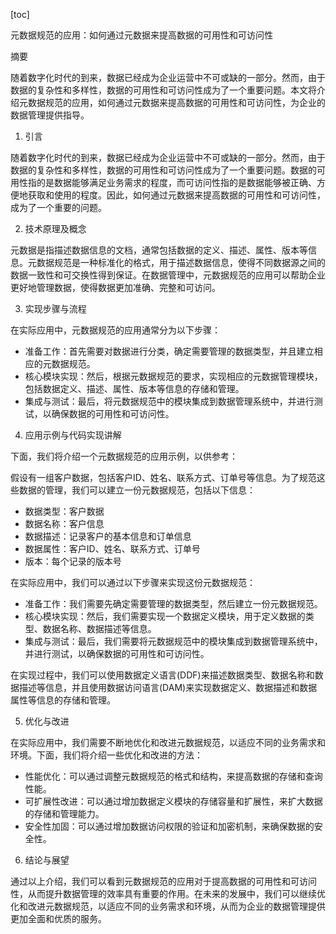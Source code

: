 
[toc]                    
                
                
元数据规范的应用：如何通过元数据来提高数据的可用性和可访问性

摘要

随着数字化时代的到来，数据已经成为企业运营中不可或缺的一部分。然而，由于数据的复杂性和多样性，数据的可用性和可访问性成为了一个重要问题。本文将介绍元数据规范的应用，如何通过元数据来提高数据的可用性和可访问性，为企业的数据管理提供指导。

1. 引言

随着数字化时代的到来，数据已经成为企业运营中不可或缺的一部分。然而，由于数据的复杂性和多样性，数据的可用性和可访问性成为了一个重要问题。数据的可用性指的是数据能够满足业务需求的程度，而可访问性指的是数据能够被正确、方便地获取和使用的程度。因此，如何通过元数据来提高数据的可用性和可访问性，成为了一个重要的问题。

2. 技术原理及概念

元数据是指描述数据信息的文档，通常包括数据的定义、描述、属性、版本等信息。元数据规范是一种标准化的格式，用于描述数据信息，使得不同数据源之间的数据一致性和可交换性得到保证。在数据管理中，元数据规范的应用可以帮助企业更好地管理数据，使得数据更加准确、完整和可访问。

3. 实现步骤与流程

在实际应用中，元数据规范的应用通常分为以下步骤：

- 准备工作：首先需要对数据进行分类，确定需要管理的数据类型，并且建立相应的元数据规范。
- 核心模块实现：然后，根据元数据规范的要求，实现相应的元数据管理模块，包括数据定义、描述、属性、版本等信息的存储和管理。
- 集成与测试：最后，将元数据规范中的模块集成到数据管理系统中，并进行测试，以确保数据的可用性和可访问性。

4. 应用示例与代码实现讲解

下面，我们将介绍一个元数据规范的应用示例，以供参考：

假设有一组客户数据，包括客户ID、姓名、联系方式、订单号等信息。为了规范这些数据的管理，我们可以建立一份元数据规范，包括以下信息：

- 数据类型：客户数据
- 数据名称：客户信息
- 数据描述：记录客户的基本信息和订单信息
- 数据属性：客户ID、姓名、联系方式、订单号
- 版本：每个记录的版本号

在实际应用中，我们可以通过以下步骤来实现这份元数据规范：

- 准备工作：我们需要先确定需要管理的数据类型，然后建立一份元数据规范。
- 核心模块实现：然后，我们需要实现一个数据定义模块，用于定义数据的类型、数据名称、数据描述等信息。
- 集成与测试：最后，我们需要将元数据规范中的模块集成到数据管理系统中，并进行测试，以确保数据的可用性和可访问性。

在实现过程中，我们可以使用数据定义语言(DDF)来描述数据类型、数据名称和数据描述等信息，并且使用数据访问语言(DAM)来实现数据定义、数据描述和数据属性等信息的存储和管理。

5. 优化与改进

在实际应用中，我们需要不断地优化和改进元数据规范，以适应不同的业务需求和环境。下面，我们将介绍一些优化和改进的方法：

- 性能优化：可以通过调整元数据规范的格式和结构，来提高数据的存储和查询性能。
- 可扩展性改进：可以通过增加数据定义模块的存储容量和扩展性，来扩大数据的存储和管理能力。
- 安全性加固：可以通过增加数据访问权限的验证和加密机制，来确保数据的安全性。

6. 结论与展望

通过以上介绍，我们可以看到元数据规范的应用对于提高数据的可用性和可访问性，从而提升数据管理的效率具有重要的作用。在未来的发展中，我们可以继续优化和改进元数据规范，以适应不同的业务需求和环境，从而为企业的数据管理提供更加全面和优质的服务。

